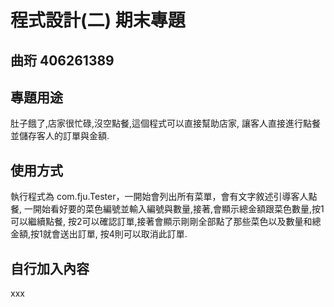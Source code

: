 # 程式設計(二) 期末專題
## 曲珩 406261389

## 專題用途
肚子餓了,店家很忙碌,沒空點餐,這個程式可以直接幫助店家,
讓客人直接進行點餐並儲存客人的訂單與金額.

## 使用方式
執行程式為 com.fju.Tester，一開始會列出所有菜單，會有文字敘述引導客人點餐,
一開始看好要的菜色編號並輸入編號與數量,接著,會顯示總金額跟菜色數量,按1可以繼續點餐,
按2可以確認訂單,接著會顯示剛剛全部點了那些菜色以及數量和總金額,按1就會送出訂單,
按4則可以取消此訂單.

## 自行加入內容
xxx